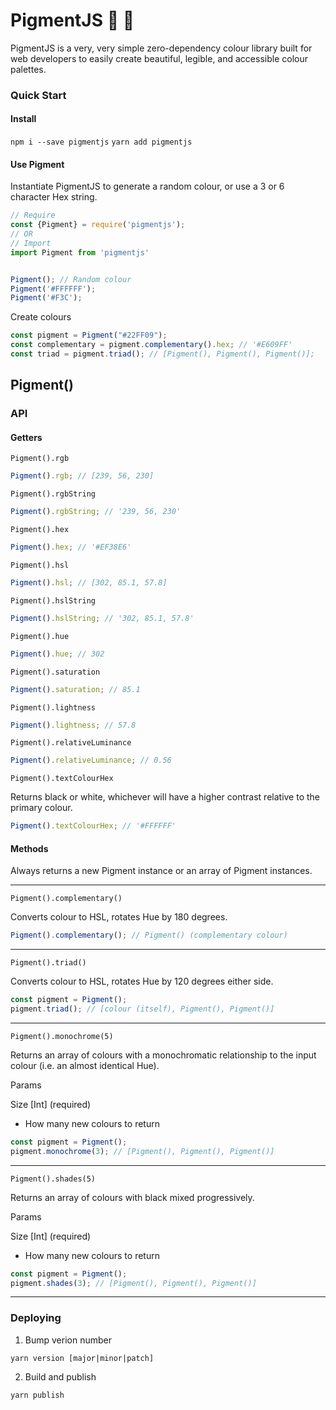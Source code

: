 # PigmentJS :pig_nose: :candy:

PigmentJS is a very, very simple zero-dependency colour library built for web developers to easily create beautiful, legible, and accessible colour palettes.

### Quick Start

#### Install

`npm i --save pigmentjs`
`yarn add pigmentjs`

#### Use Pigment

Instantiate PigmentJS to generate a random colour, or use a 3 or 6 character Hex string.

```javascript
// Require
const {Pigment} = require('pigmentjs');
// OR
// Import
import Pigment from 'pigmentjs'


Pigment(); // Random colour
Pigment('#FFFFFF');
Pigment('#F3C');
```

Create colours

```javascript
const pigment = Pigment("#22FF09");
const complementary = pigment.complementary().hex; // '#E609FF'
const triad = pigment.triad(); // [Pigment(), Pigment(), Pigment()];
```

## Pigment()

### API

#### Getters

`Pigment().rgb`

```javascript
Pigment().rgb; // [239, 56, 230]
```

`Pigment().rgbString`

```javascript
Pigment().rgbString; // '239, 56, 230'
```

`Pigment().hex`

```javascript
Pigment().hex; // '#EF38E6'
```

`Pigment().hsl`

```javascript
Pigment().hsl; // [302, 85.1, 57.8]
```

`Pigment().hslString`

```javascript
Pigment().hslString; // '302, 85.1, 57.8'
```

`Pigment().hue`

```javascript
Pigment().hue; // 302
```

`Pigment().saturation`

```javascript
Pigment().saturation; // 85.1
```

`Pigment().lightness`

```javascript
Pigment().lightness; // 57.8
```

`Pigment().relativeLuminance`

```javascript
Pigment().relativeLuminance; // 0.56
```

`Pigment().textColourHex`

Returns black or white, whichever will have a higher contrast relative to the
primary colour.

```javascript
Pigment().textColourHex; // '#FFFFFF'
```

#### Methods

Always returns a new Pigment instance or an array of Pigment instances.

---

`Pigment().complementary()`

Converts colour to HSL, rotates Hue by 180 degrees.

```javascript
Pigment().complementary(); // Pigment() (complementary colour)
```

---

`Pigment().triad()`

Converts colour to HSL, rotates Hue by 120 degrees either side.

```javascript
const pigment = Pigment();
pigment.triad(); // [colour (itself), Pigment(), Pigment()]
```

---

`Pigment().monochrome(5)`

Returns an array of colours with a monochromatic relationship to the input colour (i.e. an almost identical Hue).

Params

Size [Int] (required)

-   How many new colours to return

```javascript
const pigment = Pigment();
pigment.monochrome(3); // [Pigment(), Pigment(), Pigment()]
```

---

`Pigment().shades(5)`

Returns an array of colours with black mixed progressively.

Params

Size [Int] (required)

-   How many new colours to return

```javascript
const pigment = Pigment();
pigment.shades(3); // [Pigment(), Pigment(), Pigment()]
```

---

### Deploying

1. Bump verion number

```
yarn version [major|minor|patch]
```

2. Build and publish

```
yarn publish
```
